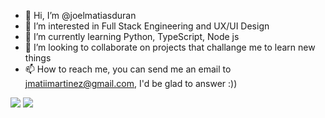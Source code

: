 - 👋 Hi, I’m @joelmatiasduran
- 👀 I’m interested in Full Stack Engineering and UX/UI Design
- 🌱 I’m currently learning Python, TypeScript, Node js
- 💞️ I’m looking to collaborate on projects that challange me to learn new things
- 📫 How to reach me, you can send me an email to jmatiimartinez@gmail.com, I'd be glad to answer :))
<img src="https://github-readme-stats.vercel.app/api?username=joelmatiasduran&show_icons=true&theme=dracula">
<img src="https://github-readme-stats.vercel.app/api/top-langs/?username=joelmatiasduran&langs_count=8&theme=dracula&show_icons=true">
